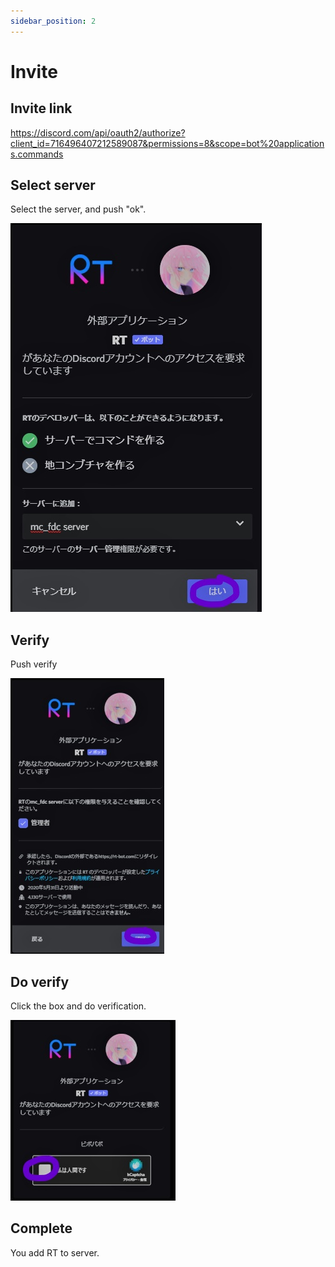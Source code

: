 ```yaml
---
sidebar_position: 2
---
```


# Invite

## Invite link

https://discord.com/api/oauth2/authorize?client_id=716496407212589087&permissions=8&scope=bot%20applications.commands

## Select server

Select the server, and push "ok".

![image](/img/invite/1.jpg)

## Verify

Push verify

![image2](/img/invite/2.jpg)

## Do verify

Click the box and do verification.

![image3](/img/invite/3.jpg)

## Complete

You add RT to server.
